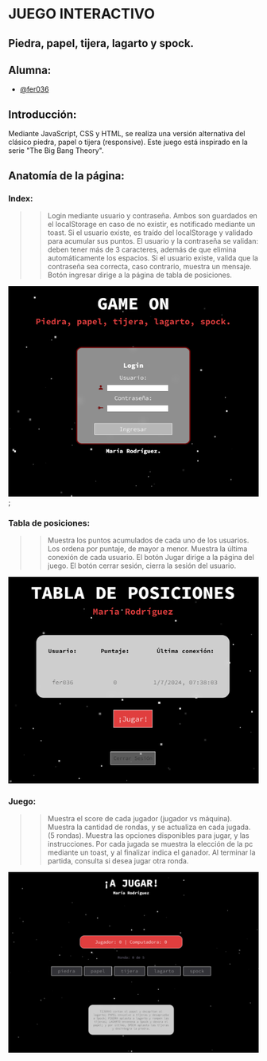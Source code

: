 # JUEGO INTERACTIVO
## Piedra, papel, tijera, lagarto y spock.

## Alumna: 

- [@fer036](https://www.github.com/fer036)


## Introducción:
Mediante JavaScript, CSS y HTML, se realiza una versión alternativa del clásico piedra, papel o tijera (responsive). Este juego está inspirado en la serie "The Big Bang Theory".

## Anatomía de la página: 
### Index:
>> Login mediante usuario y contraseña. Ambos son guardados en el localStorage en caso de no existir, es notificado mediante un toast. Si el usuario existe, es traído del localStorage y validado para acumular sus puntos. 
>> El usuario y la contraseña se validan: deben tener más de 3 caracteres, además de que elimina automáticamente los espacios. Si el usuario existe, valida que la contraseña sea correcta, caso contrario, muestra un mensaje. 
>> Botón ingresar dirige a la página de tabla de posiciones. 

![alt text](/assets/img-readme/image.png);

### Tabla de posiciones: 
>> Muestra los puntos acumulados de cada uno de los usuarios.
>> Los ordena por puntaje, de mayor a menor. 
>> Muestra la última conexión de cada usuario. 
>> El botón Jugar dirige a la página del juego.
>> El botón cerrar sesión, cierra la sesión del usuario.

![alt text](/assets/img-readme/image2.png)

### Juego:
>> Muestra el score de cada jugador (jugador vs máquina).
>> Muestra la cantidad de rondas, y se actualiza en cada jugada. (5 rondas).
>> Muestra las opciones disponibles para jugar, y las instrucciones. 
>> Por cada jugada se muestra la elección de la pc mediante un toast, y al finalizar indica el ganador. 
>> Al terminar la partida, consulta si desea jugar otra ronda. 

![alt text](/assets/img-readme/image3.png)
